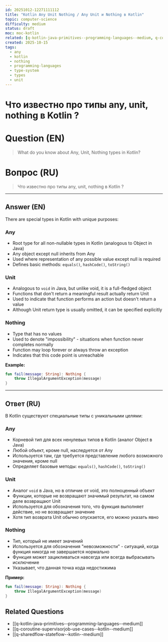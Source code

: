 ```yaml
---
id: 20251012-12271111112
title: "Kotlin Any Unit Nothing / Any Unit и Nothing в Kotlin"
topic: computer-science
difficulty: medium
status: draft
moc: moc-kotlin
related: [q-kotlin-java-primitives--programming-languages--medium, q-coroutine-supervisorjob-use-cases--kotlin--medium, q-sharedflow-stateflow--kotlin--medium]
created: 2025-10-15
tags:
  - any
  - kotlin
  - nothing
  - programming-languages
  - type-system
  - types
  - unit
---
```

# Что известно про типы any, unit, nothing в Kotlin ?

# Question (EN)
> What do you know about Any, Unit, Nothing types in Kotlin?

# Вопрос (RU)
> Что известно про типы any, unit, nothing в Kotlin ?

---

## Answer (EN)

There are special types in Kotlin with unique purposes:

### Any
- Root type for all non-nullable types in Kotlin (analogous to Object in Java)
- Any object except null inherits from Any
- Used where representation of any possible value except null is required
- Defines basic methods: `equals()`, `hashCode()`, `toString()`

### Unit
- Analogous to `void` in Java, but unlike void, it is a full-fledged object
- Functions that don't return a meaningful result actually return Unit
- Used to indicate that function performs an action but doesn't return a value
- Although Unit return type is usually omitted, it can be specified explicitly

### Nothing
- Type that has no values
- Used to denote "impossibility" - situations when function never completes normally
- Function may loop forever or always throw an exception
- Indicates that this code point is unreachable

**Example:**
```kotlin
fun fail(message: String): Nothing {
    throw IllegalArgumentException(message)
}
```

---

## Ответ (RU)

В Kotlin существуют специальные типы с уникальными целями:

### Any
- Корневой тип для всех ненулевых типов в Kotlin (аналог Object в Java)
- Любой объект, кроме null, наследуется от Any
- Используется там, где требуется представление любого возможного значения, кроме null
- Определяет базовые методы: `equals()`, `hashCode()`, `toString()`

### Unit
- Аналог `void` в Java, но в отличие от void, это полноценный объект
- Функции, которые не возвращают значимый результат, на самом деле возвращают Unit
- Используется для обозначения того, что функция выполняет действие, но не возвращает значение
- Хотя тип возврата Unit обычно опускается, его можно указать явно

### Nothing
- Тип, который не имеет значений
- Используется для обозначения "невозможности" - ситуаций, когда функция никогда не завершается нормально
- Функция может зацикливаться навсегда или всегда выбрасывать исключение
- Указывает, что данная точка кода недостижима

**Пример:**
```kotlin
fun fail(message: String): Nothing {
    throw IllegalArgumentException(message)
}
```

## Related Questions

- [[q-kotlin-java-primitives--programming-languages--medium]]
- [[q-coroutine-supervisorjob-use-cases--kotlin--medium]]
- [[q-sharedflow-stateflow--kotlin--medium]]
